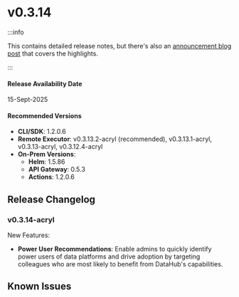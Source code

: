 # v0.3.14

:::info

This contains detailed release notes, but there's also an [announcement blog post](https://datahub.com/blog/datahub-cloud-v0-3-14/) that covers the highlights.

:::

#### Release Availability Date

15-Sept-2025

#### Recommended Versions

- **CLI/SDK**: 1.2.0.6
- **Remote Executor**: v0.3.13.2-acryl (recommended), v0.3.13.1-acryl, v0.3.13-acryl, v0.3.12.4-acryl
- **On-Prem Versions**:
  - **Helm**: 1.5.86
  - **API Gateway**: 0.5.3
  - **Actions**: 1.2.0.6

## Release Changelog

### v0.3.14-acryl

New Features:
- **Power User Recommendations**: Enable admins to quickly identify power users of data platforms and drive adoption by targeting colleagues who are most likely to benefit from DataHub's capabilities.


## Known Issues
